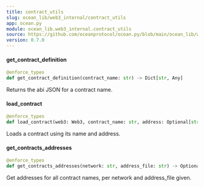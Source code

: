 ```yaml
---
title: contract_utils
slug: ocean_lib/web3_internal/contract_utils
app: ocean.py
module: ocean_lib.web3_internal.contract_utils
source: https://github.com/oceanprotocol/ocean.py/blob/main/ocean_lib/web3_internal/contract_utils.py
version: 0.7.0
---
```

#### get\_contract\_definition

```python
@enforce_types
def get_contract_definition(contract_name: str) -> Dict[str, Any]
```

Returns the abi JSON for a contract name.

#### load\_contract

```python
@enforce_types
def load_contract(web3: Web3, contract_name: str, address: Optional[str]) -> Contract
```

Loads a contract using its name and address.

#### get\_contracts\_addresses

```python
@enforce_types
def get_contracts_addresses(network: str, address_file: str) -> Optional[Dict[str, str]]
```

Get addresses for all contract names, per network and address_file given.


